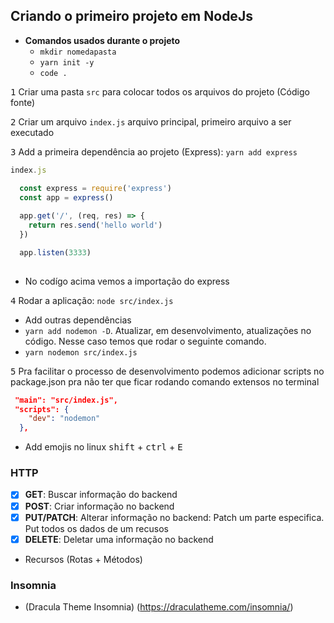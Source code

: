## Criando o primeiro projeto em NodeJs

- **Comandos usados durante o projeto**
  - `mkdir nomedapasta`
  - `yarn init -y`
  - `code .` 

<kbd>1</kbd> Criar uma pasta `src` para colocar todos os arquivos do projeto (Código fonte)

<kbd>2</kbd> Criar um arquivo `index.js` arquivo principal, primeiro arquivo a ser executado

<kbd>3</kbd> Add a primeira dependência ao projeto (Express): `yarn add express`

```js 
index.js

  const express = require('express')
  const app = express()
  
  app.get('/', (req, res) => {
    return res.send('hello world')
  })

  app.listen(3333)
  
```

- No codígo acima vemos a importação do express 

<kbd>4</kbd> Rodar a aplicação: `node src/index.js`

- Add outras dependências
- `yarn add nodemon -D`. 
Atualizar, em desenvolvimento, atualizações no código.
Nesse caso temos que rodar o seguinte comando.
- `yarn nodemon src/index.js`

<kbd>5</kbd> Pra facilitar o processo de desenvolvimento podemos  adicionar scripts no package.json pra não ter que ficar rodando comando extensos no terminal

```json
 "main": "src/index.js",
 "scripts": {
    "dev": "nodemon"
  },
```
- Add emojis no linux <kbd>shift</kbd> + <kbd>ctrl</kbd> + <kbd>E</kbd>

### HTTP
- [x] **GET**: Buscar informação do backend
- [x] **POST**: Criar informação no backend
- [x] **PUT/PATCH**: Alterar informação no backend: Patch um parte especifica. Put todos os dados de um recusos
- [x] **DELETE**: Deletar uma informação no backend

- Recursos (Rotas + Métodos)

### Insomnia
- (Dracula Theme Insomnia) (https://draculatheme.com/insomnia/)

